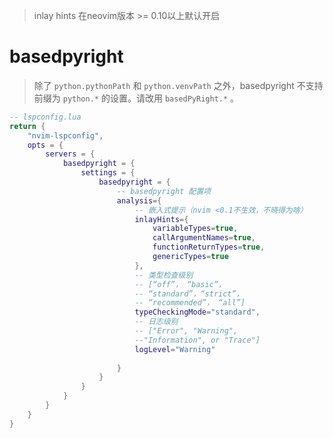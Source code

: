 

> inlay hints  在neovim版本 >= 0.10以上默认开启
# basedpyright

> 除了 `python.pythonPath` 和 `python.venvPath` 之外，basedpyright 不支持前缀为 `python.*` 的设置。请改用 `basedPyRight.*` 。

```lua
-- lspconfig.lua
return {
	"nvim-lspconfig",
	opts = {
		servers = {
			basedpyright = {
				settings = {
					basedpyright = {
						-- basedpyright 配置项
						analysis={
							-- 嵌入式提示（nvim <0.1不生效，不晓得为啥）
							inlayHints={
								variableTypes=true,
								callArgumentNames=true,
								functionReturnTypes=true,
								genericTypes=true
							},
							-- 类型检查级别
							-- [“off”， “basic”， 
							-- “standard”，“strict”，
							-- “recommended”， “all”]
							typeCheckingMode="standard",
							-- 日志级别
							-- ["Error", "Warning", 
							--"Information", or "Trace"]
							logLevel="Warning"
							
						}
					}
				}
			}
		}
	}
}
```